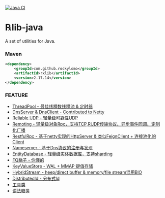 [![Java CI](https://github.com/RockyLOMO/rxlib/actions/workflows/maven.yml/badge.svg)](https://github.com/RockyLOMO/rxlib/actions/workflows/maven.yml)

# ℞lib-java
A set of utilities for Java.

### Maven
```xml
<dependency>
    <groupId>com.github.rockylomo</groupId>
    <artifactId>rxlib</artifactId>
    <version>2.17.14</version>
</dependency>
```
### FEATURE
* [ThreadPool - 最佳线程数线程池 & 定时器](https://github.com/RockyLOMO/rxlib/wiki/ThreadPool---%E6%9C%80%E4%BD%B3%E7%BA%BF%E7%A8%8B%E6%95%B0%E7%BA%BF%E7%A8%8B%E6%B1%A0-&-%E5%AE%9A%E6%97%B6%E5%99%A8)
* [DnsServer & DnsClient - Contributed to Netty](https://github.com/RockyLOMO/rxlib/wiki/DnsServer-&-DnsClient)
* [Reliable UDP - 轻量级可靠性UDP](https://github.com/RockyLOMO/rxlib/wiki/Reliable-UDP-%E8%BD%BB%E9%87%8F%E7%BA%A7%E5%8F%AF%E9%9D%A0%E6%80%A7UDP)
* [Remoting - 轻量级对象Rpc，支持TCP,RUDP传输协议、异步事件回调、定制化广播](https://github.com/RockyLOMO/rxlib/wiki/Remoting---%E8%BD%BB%E9%87%8F%E7%BA%A7%E5%AF%B9%E8%B1%A1Rpc%EF%BC%8C%E6%94%AF%E6%8C%81TCP,RUDP%E4%BC%A0%E8%BE%93%E5%8D%8F%E8%AE%AE%E3%80%81%E5%BC%82%E6%AD%A5%E4%BA%8B%E4%BB%B6%E5%9B%9E%E8%B0%83%E3%80%81%E5%AE%9A%E5%88%B6%E5%8C%96%E5%B9%BF%E6%92%AD)
* [RestfulRpc - 基于netty实现的HttpServer & 类似FeignClient + 连接池化的Client](https://github.com/RockyLOMO/rxlib/wiki/RestfulRpc---%E7%B1%BB%E4%BC%BCFeignClient---%E8%BF%9E%E6%8E%A5%E6%B1%A0%E5%8C%96%E7%9A%84Client)
* [Nameserver - 基于Dns协议的注册与发现]()
* [EntityDatabase - 轻量级实体数据库，支持sharding](https://github.com/RockyLOMO/rxlib/wiki/EntityDatabase---%E8%BD%BB%E9%87%8F%E7%BA%A7%E5%AE%9E%E4%BD%93%E6%95%B0%E6%8D%AE%E5%BA%93%EF%BC%8C%E6%94%AF%E6%8C%81sharding)
* [FQ梯子 - 你懂的](https://github.com/RockyLOMO/rxlib/wiki/KX%E4%B8%8A%E7%BD%91)
* [KeyValueStore - WAL + MMAP 键值存储](https://github.com/RockyLOMO/rxlib/wiki/KeyValueStore---%E9%94%AE%E5%80%BC%E5%AD%98%E5%82%A8)
* [HybridStream - heep/direct buffer & memory/file stream混用BIO](https://github.com/RockyLOMO/rxlib/wiki/HybridStream---heep-direct-buffer-&-memory-file-stream%E6%B7%B7%E7%94%A8BIO)
* [DistributedId - 分布式Id](https://github.com/RockyLOMO/rxlib/wiki/DistributedId-%E5%88%86%E5%B8%83%E5%BC%8FId)
* [工具类](https://github.com/RockyLOMO/rxlib/wiki/%E5%B7%A5%E5%85%B7%E7%B1%BB)
* [语法糖类](https://github.com/RockyLOMO/rxlib/wiki/%E8%AF%AD%E6%B3%95%E7%B3%96%E7%B1%BB)
